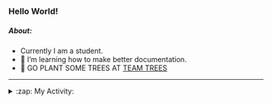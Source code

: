 ### Hello World!

##### About:
- Currently I am a student.
- 🌱 I’m learning how to make better documentation.
- 🌱 GO PLANT SOME TREES AT [TEAM TREES](https://teamtrees.org/)

---
<details>
  <summary>:zap: My Activity:</summary>
  
<!--START_SECTION:waka-->
![Code Time](http://img.shields.io/badge/Code%20Time-1%2C122%20hrs%2032%20mins-blue)

**I'm a Night 🦉** 

```text
🌞 Morning                1679 commits        ██░░░░░░░░░░░░░░░░░░░░░░░   09.98 % 
🌆 Daytime                5650 commits        ████████░░░░░░░░░░░░░░░░░   33.58 % 
🌃 Evening                4790 commits        ███████░░░░░░░░░░░░░░░░░░   28.47 % 
🌙 Night                  4707 commits        ███████░░░░░░░░░░░░░░░░░░   27.97 % 
```
📅 **I'm Most Productive on Wednesday** 

```text
Monday                   2411 commits        ████░░░░░░░░░░░░░░░░░░░░░   14.33 % 
Tuesday                  2125 commits        ███░░░░░░░░░░░░░░░░░░░░░░   12.63 % 
Wednesday                4014 commits        ██████░░░░░░░░░░░░░░░░░░░   23.86 % 
Thursday                 2254 commits        ███░░░░░░░░░░░░░░░░░░░░░░   13.40 % 
Friday                   1678 commits        ██░░░░░░░░░░░░░░░░░░░░░░░   09.97 % 
Saturday                 1478 commits        ██░░░░░░░░░░░░░░░░░░░░░░░   08.78 % 
Sunday                   2866 commits        ████░░░░░░░░░░░░░░░░░░░░░   17.03 % 
```


📊 **This Week I Spent My Time On** 

```text
🔥 Editors: 
VS Code                  3 hrs 9 mins        █████████████████████████   100.00 % 

🐱‍💻 Projects: 
praise                   3 hrs 8 mins        █████████████████████████   99.48 % 
CSF22                    0 secs              ░░░░░░░░░░░░░░░░░░░░░░░░░   00.52 % 
```


 Last Updated on 17/05/2023 01:36:04 UTC
<!--END_SECTION:waka-->
</details>
